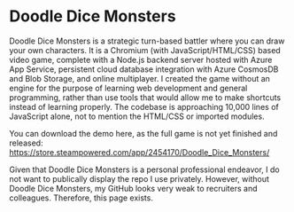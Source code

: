 # Doodle Dice Monsters
Doodle Dice Monsters is a strategic turn-based battler where you can draw your own characters. It is a Chromium (with JavaScript/HTML/CSS) based video game, complete with a Node.js backend server hosted with Azure App Service, persistent cloud database integration with Azure CosmosDB and Blob Storage, and online multiplayer. I created the game without an engine for the purpose of learning web development and general programming, rather than use tools that would allow me to make shortcuts instead of learning properly. The codebase is approaching 10,000 lines of JavaScript alone, not to mention the HTML/CSS or imported modules.

You can download the demo here, as the full game is not yet finished and released: 
https://store.steampowered.com/app/2454170/Doodle_Dice_Monsters/ 

Given that Doodle Dice Monsters is a personal professional endeavor, I do not want to publically display the repo I use privately. However, without Doodle Dice Monsters, my GitHub looks very weak to recruiters and colleagues. Therefore, this page exists.  
